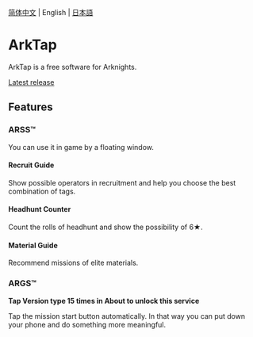 [简体中文](README.md) | English | [日本語](README_JP.md)
# ArkTap
ArkTap is a free software for Arknights.

[Latest release](https://github.com/aistra0528/ArknightsTap/releases/latest)

## Features

### ARSS™
You can use it in game by a floating window.
#### Recruit Guide
Show possible operators in recruitment and help you choose the best combination of tags.
#### Headhunt Counter
Count the rolls of headhunt and show the possibility of 6★.
#### Material Guide
Recommend missions of elite materials.

### ARGS™
**Tap Version type 15 times in About to unlock this service**

Tap the mission start button automatically. In that way you can put down your phone and do something more meaningful.